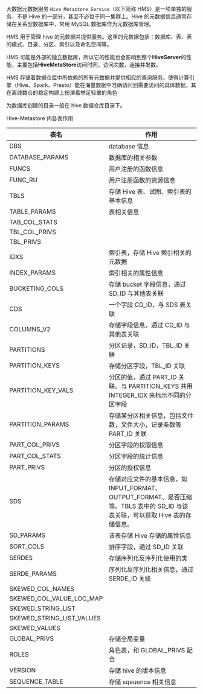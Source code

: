 大数据元数据服务 `Hive Metastore Service`（以下简称 HMS）是一项单独的服务，不是 Hive 的一部分，甚至不必位于同一集群上。Hive 的元数据信息通常存储在关系型数据库中，常用 MySQL 数据库作为元数据库管理。

HMS 用于管理 hive 的元数据并提供服务。这里的元数据包括：数据库、表、表的模式、目录、分区、索引以及命名空间等。

HMS 可能是外部的独立数据库，所以它的性能也会影响到整个**HiveServer**的性能，主要包括**HiveMetaStore**访问时间，访问次数，连接并发数。

HMS 存储着数据仓库中所依赖的所有元数据并提供相应的查询服务。使得计算引擎（Hive、Spark、Presto）能在海量数据中准确访问到需要访问的具体数据，其在离线数仓的稳定构建上扮演着举足轻重的角色

为数据库创建的目录一般在 hive 数据仓库目录下。

Hive-Metastore 内各表作用

| 表名                      | 作用                                                                                                                           |
| ------------------------- | ------------------------------------------------------------------------------------------------------------------------------ |
| DBS                       | database 信息                                                                                                                  |
| DATABASE_PARAMS           | 数据库的相关参数                                                                                                               |
| FUNCS                     | 用户注册的函数信息                                                                                                             |
| FUNC_RU                   | 用户注册函数的资源信息                                                                                                         |
| TBLS                      | 存储 Hive 表、试图、索引表的基本信息                                                                                           |
| TABLE_PARAMS              | 表相关信息                                                                                                                     |
| TAB_COL_STATS             |                                                                                                                                |
| TBL_COL_PRIVS             |                                                                                                                                |
| TBL_PRIVS                 |                                                                                                                                |
| IDXS                      | 索引表，存储 Hive 索引相关的元数据                                                                                             |
| INDEX_PARAMS              | 索引相关的属性信息                                                                                                             |
| BUCKETING_COLS            | 存储 bucket 字段信息，通过 SD_ID 与其他表关联                                                                                  |
| CDS                       | 一个字段 CD_ID，与 SDS 表关联                                                                                                  |
| COLUMNS_V2                | 存储字段信息，通过 CD_ID 与其他表关联                                                                                          |
| PARTITIONS                | 分区记录，SD_ID，TBL_ID 关联                                                                                                   |
| PARTITION_KEYS            | 存储分区字段，TBL_ID 关联                                                                                                      |
| PARTITION_KEY_VALS        | 分区的值，通过 PART_ID 关联。与 PARTITION_KEYS 共用 INTEGER_IDX 来标示不同的分区字段                                           |
| PARTITION_PARAMS          | 存储某分区相关信息，包括文件数，文件大小，记录条数等 PART_ID 关联                                                              |
| PART_COL_PRIVS            | 分区字段的权限信息                                                                                                             |
| PART_COL_STATS            | 分区字段的统计信息                                                                                                             |
| PART_PRIVS                | 分区的授权信息                                                                                                                 |
| SDS                       | 存储对应文件的基本信息，如 INPUT_FORMAT、OUTPUT_FORMAT、是否压缩等。TBLS 表中的 SD_ID 与该表关联，可以获取 Hive 表的存储信息。 |
| SD_PARAMS                 | 该表存储 Hive 存储的属性信息                                                                                                   |
| SORT_COLS                 | 排序字段，通过 SD_ID 关联                                                                                                      |
| SERDES                    | 存储序列化反序列化使用的类                                                                                                     |
| SERDE_PARAMS              | 序列化反序列化相关信息，通过 SERDE_ID 关联                                                                                     |
| SKEWED_COL_NAMES          |                                                                                                                                |
| SKEWED_COL_VALUE_LOC_MAP  |                                                                                                                                |
| SKEWED_STRING_LIST        |                                                                                                                                |
| SKEWED_STRING_LIST_VALUES |                                                                                                                                |
| SKEWED_VALUES             |                                                                                                                                |
| GLOBAL_PRIVS              | 存储全局变量                                                                                                                   |
| ROLES                     | 角色表，和 GLOBAL_PRIVS 配合                                                                                                   |
| VERSION                   | 存储 hive 的版本信息                                                                                                           |
| SEQUENCE_TABLE            | 存储 sqeuence 相关信息                                                                                                         |
